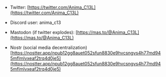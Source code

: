 
* Twitter:  [https://twitter.com/Anima_C13L](https://twitter.com/Anima_C13L)

* Discord user: anima_c13

* Mastodon (if twitter explodes): [https://mas.to/@Anima_C13L](https://mas.to/@Anima_C13L)

* Nostr (social media decentralization) [https://nostter.app/npub12gg8auet052sfun8830e9hvcsngvs4h77md945mflmlvxeaf2trq4d0je5](https://nostter.app/npub12gg8auet052sfun8830e9hvcsngvs4h77md945mflmlvxeaf2trq4d0je5)
